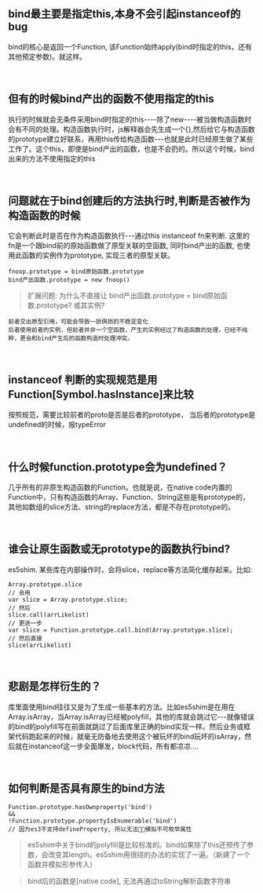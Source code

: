 ## bind最主要是指定this,本身不会引起instanceof的bug
bind的核心是返回一个Function, 该Function始终apply(bind时指定的this，还有其他预定参数)。就这样。

<br> 


## 但有的时候bind产出的函数不使用指定的this
执行的时候就会无条件采用bind时指定的this----除了new----被当做构造函数时会有不同的处理。构造函数执行时，js解释器会先生成一个{},然后给它与构造函数的prototype建立好联系，再用this传给构造函数---也就是此时已经原生做了某些工作了。这个this，即使是bind产出的函数，也是不会扔的。所以这个时候，bind出来的方法不使用指定的this

<br> 


## 问题就在于bind创建后的方法执行时,判断是否被作为构造函数的时候
它会判断此时是否在作为构造函数执行---通过this instanceof fn来判断. 这里的fn是一个跟bind前的原始函数做了原型关联的空函数, 同时bind产出的函数, 也使用此函数的实例作为prototype, 实现三者的原型关联。
```
fnoop.prototype = bind原始函数.prototype
bind产出函数.prototype = new fnoop()
```
> 扩展问题: 为什么不直接让 bind产出函数.prototype = bind原始函数.prototype? 或其实例? 
```
前者交出原型引用，可能会导致一损俱损的不稳定变化
后者使用前者的实例，但前者并非一个空函数，产生的实例经过了构造函数的处理，已经不纯粹，更会和bind产生后的函数构造时处理冲突。
```
   
<br> 

## instanceof 判断的实现规范是用Function[Symbol.hasInstance]来比较
按照规范，需要比较前者的proto是否是后者的prototype， 当后者的prototype是undefined的时候，报typeError
 
<br> 

## 什么时候function.prototype会为undefined？
几乎所有的非原生构造函数的Function。也就是说，在native code内置的Function中，只有构造函数的Array、Function、String这些是有prototype的，其他如数组的slice方法、string的replace方法，都是不存在prototype的。
 
<br> 

## 谁会让原生函数或无prototype的函数执行bind?
es5shim. 某些库在内部操作时，会将slice，replace等方法简化缓存起来。比如:
```
Array.prototype.slice
// 会用
var slice = Array.prototype.slice;
// 然后
slice.call(arrLikelist)
// 更进一步
var slice = Function.prototype.call.bind(Array.prototype.slice);
// 然后直接
slice(arrLikelist)
```
<br>

## 悲剧是怎样衍生的？
库里面使用bind往往又是为了生成一些基本的方法。比如es5shim是在用在Array.isArray，当Array.isArray已经被polyfill，其他的库就会跳过它---就像错误的bind的polyfill写在前面就跳过了后面库里正确的bind实现一样。然后业务或框架代码跑起来的时候，就毫无防备地去使用这个被玩坏的bind玩坏的isArray，然后就在instanceof这一步全面爆发，block代码，所有都凉凉....

<br> 

## 如何判断是否具有原生的bind方法
```
Function.prototype.hasOwnproperty('bind')
&&
!Function.prototype.propertyIsEnumerable('bind')
// 因为es3不支持defineProperty, 所以无法模拟不可枚举属性
```

> es5shim中关于bind的polyfill是比较标准的。bind如果除了this还预传了参数，会改变其length。es5shim用很绕的办法的实现了一遍。（新建了一个函数并模拟形参传入）

> bind后的函数是[native code], 无法再通过toString解析函数字符串
